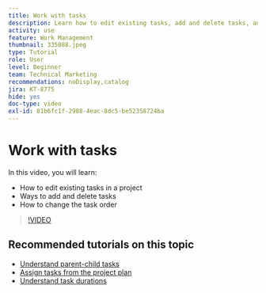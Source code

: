 ```yaml
---
title: Work with tasks
description: Learn how to edit existing tasks, add and delete tasks, and change the task order on a project in Workfront.
activity: use
feature: Work Management
thumbnail: 335088.jpeg
type: Tutorial
role: User
level: Beginner
team: Technical Marketing
recommendations: noDisplay,catalog
jira: KT-8775
hide: yes
doc-type: video
exl-id: 81b6fc1f-2988-4eac-8dc5-be52358724ba
---
```

# Work with tasks

In this video, you will learn:

* How to edit existing tasks in a project
* Ways to add and delete tasks
* How to change the task order

>[!VIDEO](https://video.tv.adobe.com/v/335088/?quality=12&learn=on)

## Recommended tutorials on this topic

* [Understand parent-child tasks](/help/manage-work/tasks/understand-parent-child-tasks.md)
* [Assign tasks from the project plan](/help/manage-work/tasks/assign-tasks-from-the-project-plan.md)
* [Understand task durations](/help/manage-work/tasks/understand-task-durations.md)
